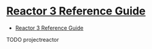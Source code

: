 # [Reactor 3 Reference Guide](https://projectreactor.io/docs/core/release/reference/index.html)

- [Reactor 3 Reference Guide](#reactor-3-reference-guide)














TODO projectreactor